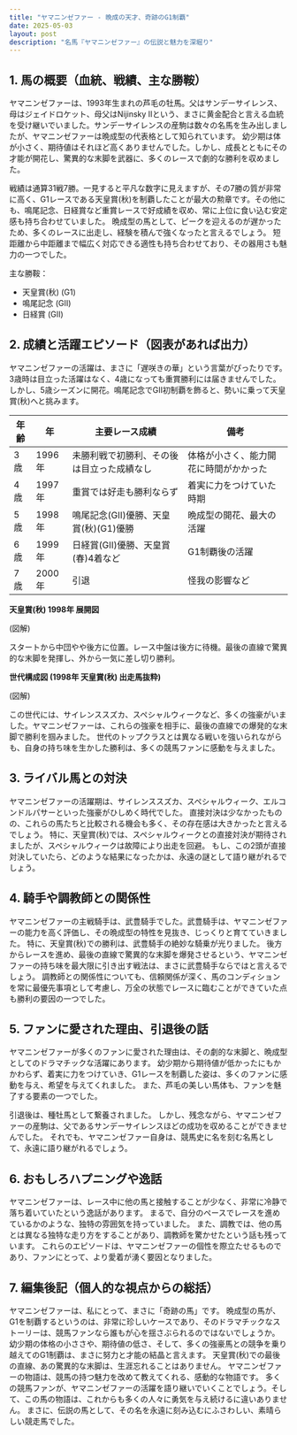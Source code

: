 ```yaml
---
title: "ヤマニンゼファー - 晩成の天才、奇跡のG1制覇"
date: 2025-05-03
layout: post
description: "名馬『ヤマニンゼファー』の伝説と魅力を深堀り"
---
```


## 1. 馬の概要（血統、戦績、主な勝鞍）

ヤマニンゼファーは、1993年生まれの芦毛の牡馬。父はサンデーサイレンス、母はジェイドロケット、母父はNijinsky IIという、まさに黄金配合と言える血統を受け継いでいました。サンデーサイレンスの産駒は数々の名馬を生み出しましたが、ヤマニンゼファーは晩成型の代表格として知られています。  幼少期は体が小さく、期待値はそれほど高くありませんでした。しかし、成長とともにその才能が開花し、驚異的な末脚を武器に、多くのレースで劇的な勝利を収めました。

戦績は通算31戦7勝。一見すると平凡な数字に見えますが、その7勝の質が非常に高く、G1レースである天皇賞(秋)を制覇したことが最大の勲章です。その他にも、鳴尾記念、日経賞など重賞レースで好成績を収め、常に上位に食い込む安定感も持ち合わせていました。  晩成型の馬として、ピークを迎えるのが遅かったため、多くのレースに出走し、経験を積んで強くなったと言えるでしょう。  短距離から中距離まで幅広く対応できる適性も持ち合わせており、その器用さも魅力の一つでした。


主な勝鞍：

* 天皇賞(秋) (G1)
* 鳴尾記念 (GII)
* 日経賞 (GII)


## 2. 成績と活躍エピソード（図表があれば出力）

ヤマニンゼファーの活躍は、まさに「遅咲きの華」という言葉がぴったりです。  3歳時は目立った活躍はなく、4歳になっても重賞勝利には届きませんでした。しかし、5歳シーズンに開花。鳴尾記念でGII初制覇を飾ると、勢いに乗って天皇賞(秋)へと挑みます。

| 年齢 | 年 | 主要レース成績 | 備考 |
|---|---|---|---|
| 3歳 | 1996年 |  未勝利戦で初勝利、その後は目立った成績なし |  体格が小さく、能力開花に時間がかかった |
| 4歳 | 1997年 |  重賞では好走も勝利ならず |  着実に力をつけていた時期 |
| 5歳 | 1998年 | 鳴尾記念(GII)優勝、天皇賞(秋)(G1)優勝 |  晩成型の開花、最大の活躍 |
| 6歳 | 1999年 | 日経賞(GII)優勝、天皇賞(春)4着など |  G1制覇後の活躍 |
| 7歳 | 2000年 |  引退 |  怪我の影響など |


**天皇賞(秋) 1998年 展開図**

(図解)

スタートから中団やや後方に位置。レース中盤は後方に待機。最後の直線で驚異的な末脚を発揮し、外から一気に差し切り勝利。


**世代構成図 (1998年 天皇賞(秋) 出走馬抜粋)**

(図解)

この世代には、サイレンススズカ、スペシャルウィークなど、多くの強豪がいました。ヤマニンゼファーは、これらの強豪を相手に、最後の直線での爆発的な末脚で勝利を掴みました。  世代のトップクラスとは異なる戦いを強いられながらも、自身の持ち味を生かした勝利は、多くの競馬ファンに感動を与えました。


## 3. ライバル馬との対決

ヤマニンゼファーの活躍期は、サイレンススズカ、スペシャルウィーク、エルコンドルパサーといった強豪がひしめく時代でした。  直接対決は少なかったものの、これらの馬たちと比較される機会も多く、その存在感は大きかったと言えるでしょう。  特に、天皇賞(秋)では、スペシャルウィークとの直接対決が期待されましたが、スペシャルウィークは故障により出走を回避。  もし、この2頭が直接対決していたら、どのような結果になったかは、永遠の謎として語り継がれるでしょう。


## 4. 騎手や調教師との関係性

ヤマニンゼファーの主戦騎手は、武豊騎手でした。武豊騎手は、ヤマニンゼファーの能力を高く評価し、その晩成型の特性を見抜き、じっくりと育てていきました。  特に、天皇賞(秋)での勝利は、武豊騎手の絶妙な騎乗が光りました。  後方からレースを進め、最後の直線で驚異的な末脚を爆発させるという、ヤマニンゼファーの持ち味を最大限に引き出す戦法は、まさに武豊騎手ならではと言えるでしょう。  調教師との関係性についても、信頼関係が深く、馬のコンディションを常に最優先事項として考慮し、万全の状態でレースに臨むことができていた点も勝利の要因の一つでした。


## 5. ファンに愛された理由、引退後の話

ヤマニンゼファーが多くのファンに愛された理由は、その劇的な末脚と、晩成型としてのドラマチックな活躍にあります。  幼少期から期待値が低かったにもかかわらず、着実に力をつけていき、G1レースを制覇した姿は、多くのファンに感動を与え、希望を与えてくれました。  また、芦毛の美しい馬体も、ファンを魅了する要素の一つでした。

引退後は、種牡馬として繋養されました。  しかし、残念ながら、ヤマニンゼファーの産駒は、父であるサンデーサイレンスほどの成功を収めることができませんでした。  それでも、ヤマニンゼファー自身は、競馬史に名を刻む名馬として、永遠に語り継がれるでしょう。


## 6. おもしろハプニングや逸話

ヤマニンゼファーは、レース中に他の馬と接触することが少なく、非常に冷静で落ち着いていたという逸話があります。  まるで、自分のペースでレースを進めているかのような、独特の雰囲気を持っていました。  また、調教では、他の馬とは異なる独特な走り方をすることがあり、調教師を驚かせたという話も残っています。  これらのエピソードは、ヤマニンゼファーの個性を際立たせるものであり、ファンにとって、より愛着が湧く要因となりました。


## 7. 編集後記（個人的な視点からの総括）

ヤマニンゼファーは、私にとって、まさに「奇跡の馬」です。  晩成型の馬が、G1を制覇するというのは、非常に珍しいケースであり、そのドラマチックなストーリーは、競馬ファンなら誰もが心を揺さぶられるのではないでしょうか。  幼少期の体格の小ささや、期待値の低さ、そして、多くの強豪馬との競争を乗り越えてのG1制覇は、まさに努力と才能の結晶と言えます。  天皇賞(秋)での最後の直線、あの驚異的な末脚は、生涯忘れることはありません。  ヤマニンゼファーの物語は、競馬の持つ魅力を改めて教えてくれる、感動的な物語です。  多くの競馬ファンが、ヤマニンゼファーの活躍を語り継いでいくことでしょう。そして、この馬の物語は、これからも多くの人々に勇気を与え続けるに違いありません。  まさに、伝説の馬として、その名を永遠に刻み込むにふさわしい、素晴らしい競走馬でした。
